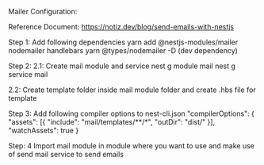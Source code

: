 Mailer Configuration:

  Reference Document: https://notiz.dev/blog/send-emails-with-nestjs

Step 1: Add following dependencies
  yarn add @nestjs-modules/mailer nodemailer handlebars
  yarn @types/nodemailer -D (dev dependency)

Step 2: 
  2.1: Create mail module and service
    nest g module mail
    nest g service mail
  
  2.2: Create template folder inside mail module folder and create .hbs file for template 
  

Step 3: Add following compiler options to nest-cli.json
  "compilerOptions": {
    "assets": [{ "include": "mail/templates/**/*", "outDir": "dist/" }],
    "watchAssets": true
  }


Step: 4 Import mail module in module where you want to use and make use of send mail service to send emails